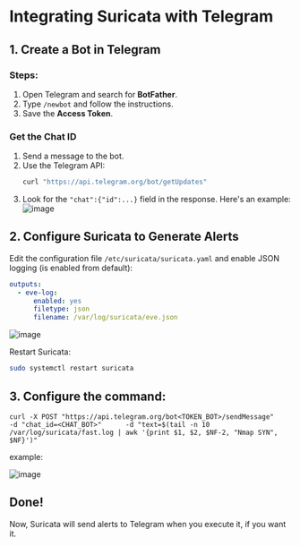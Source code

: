 # Integrating Suricata with Telegram

## 1. Create a Bot in Telegram

### Steps:
1. Open Telegram and search for **BotFather**.
2. Type `/newbot` and follow the instructions.
3. Save the **Access Token**.

### Get the Chat ID
1. Send a message to the bot.
2. Use the Telegram API:
   ```bash
   curl "https://api.telegram.org/bot/getUpdates"
   ```
3. Look for the `"chat":{"id":...}` field in the response.
Here's an example:
![image](https://github.com/user-attachments/assets/dffdd02e-1304-4fb9-9cea-c1d6ad32f29a)

## 2. Configure Suricata to Generate Alerts

Edit the configuration file `/etc/suricata/suricata.yaml` and enable JSON logging (is enabled from default):

```yaml
outputs:
  - eve-log:
      enabled: yes
      filetype: json
      filename: /var/log/suricata/eve.json
```
![image](https://github.com/user-attachments/assets/6dd52de9-bb89-44c5-928c-450d536f9b13)

Restart Suricata:
```bash
sudo systemctl restart suricata
```

## 3. Configure the command:

` curl -X POST "https://api.telegram.org/bot<TOKEN_BOT>/sendMessage"      -d "chat_id=<CHAT_BOT>"      -d "text=$(tail -n 10 /var/log/suricata/fast.log | awk '{print $1, $2, $NF-2, "Nmap SYN", $NF}')" `

example:

![image](https://github.com/user-attachments/assets/967952f3-9e07-416d-b4a9-89eb9f8d1e07)

## Done!
Now, Suricata will send alerts to Telegram when you execute it, if you want it.
